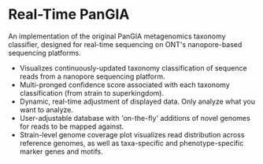 # Real-Time PanGIA

An implementation of the original PanGIA metagenomics taxonomy classifier, designed for real-time sequencing on ONT's nanopore-based sequencing platforms.

* Visualizes continuously-updated taxonomy classification of sequence reads from a nanopore sequencing platform.
* Multi-pronged confidence score associated with each taxonomy classification (from strain to superkingdom).
* Dynamic, real-time adjustment of displayed data. Only analyze what you want to analyze. 
* User-adjustable database with 'on-the-fly' additions of novel genomes for reads to be mapped against.
* Strain-level genome coverage plot visualizes read distribution across reference genomes, as well as taxa-specific and phenotype-specific marker genes and motifs.

